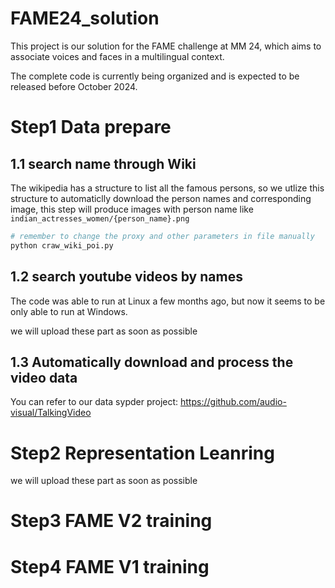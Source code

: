 # FAME24_solution
This project is our solution for the FAME challenge at MM 24, which aims to associate voices and faces in a multilingual context.

The complete code is currently being organized and is expected to be released before October 2024.

# Step1 Data prepare
## 1.1 search name through Wiki
The wikipedia has a structure to list all the famous persons, so we utlize this structure to automaticlly download the person names and corresponding image, this step will produce images with person name like `indian_actresses_women/{person_name}.png`

```python
# remember to change the proxy and other parameters in file manually
python craw_wiki_poi.py
```

## 1.2 search youtube videos by names
The code was able to run at Linux a few months ago, but now it seems to be only able to run at Windows.

we will upload these part as soon as possible

## 1.3 Automatically download and process the video data
You can refer to our data sypder project: https://github.com/audio-visual/TalkingVideo 

# Step2 Representation Leanring
we will upload these part as soon as possible

# Step3 FAME V2 training

# Step4 FAME V1 training

